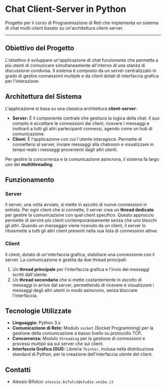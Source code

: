 # Chat Client-Server in Python

Progetto per il corso di Programmazione di Reti che implementa un sistema di chat multi-client basato su un'architettura client-server.

---

## Obiettivo del Progetto

L'obiettivo è sviluppare un'applicazione di chat funzionante che permetta a più utenti di comunicare simultaneamente all'interno di una stanza di discussione condivisa. Il sistema è composto da un server centralizzato in grado di gestire connessioni multiple e da client dotati di interfaccia grafica per l'interazione.

## Architettura del Sistema

L'applicazione si basa su una classica architettura **client-server**:

* **Server:** È il componente centrale che gestisce la logica della chat. Il suo compito è accettare le connessioni dai client, ricevere i messaggi e inoltrarli a tutti gli altri partecipanti connessi, agendo come un hub di comunicazione.
* **Client:** È l'applicazione con cui l'utente interagisce. Permette di connettersi al server, inviare messaggi alla chatroom e visualizzare in tempo reale i messaggi provenienti dagli altri utenti.

Per gestire la concorrenza e la comunicazione asincrona, il sistema fa largo uso del **multithreading**.

## Funzionamento

### Server
Il server, una volta avviato, si mette in ascolto di nuove connessioni in entrata. Per ogni client che si connette, il server crea un **thread dedicato** per gestire la comunicazione con quel client specifico. Questo approccio permette di servire più client contemporaneamente senza che uno blocchi gli altri. Quando un messaggio viene ricevuto da un client, il server lo ritrasmette a tutti gli altri client presenti nella sua lista di connessioni attive.

### Client
Il client, dotato di un'interfaccia grafica, stabilisce una connessione con il server. La comunicazione è gestita da due thread principali:
1.  Un **thread principale** per l'interfaccia grafica e l'invio dei messaggi scritti dall'utente.
2.  Un **thread secondario** che si mette costantemente in ascolto di messaggi in arrivo dal server, permettendo di ricevere e visualizzare i messaggi degli altri utenti in modo asincrono, senza bloccare l'interfaccia.

## Tecnologie Utilizzate

* **Linguaggio:** Python 3.x
* **Comunicazione di Rete:** Modulo `socket` (Socket Programming) per la gestione della comunicazione a basso livello su protocollo TCP.
* **Concorrenza:** Modulo `threading` per la gestione di connessioni e processi multipli sia sul server che sul client.
* **Interfaccia Grafica (GUI):** Libreria `Tkinter`, inclusa nella distribuzione standard di Python, per la creazione dell'interfaccia utente del client.

## Contatti
* Alessio Bifulco: `alessio.bifulco@studio.unibo.it`

